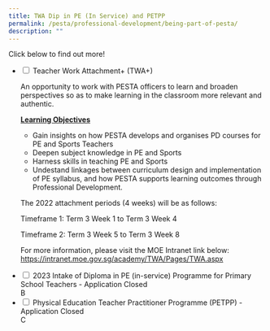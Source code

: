 ```yaml
---
title: TWA Dip in PE (In Service) and PETPP
permalink: /pesta/professional-development/being-part-of-pesta/
description: ""
---
```

Click below to find out more!

<ul class="jekyllcodex_accordion">
  <li>
    <input type="checkbox" id="accordion21">
    <label for="accordion21">Teacher Work Attachment+ (TWA+)</label>
    <div>
      <p>An opportunity to work with PESTA officers to learn and broaden perspectives so as to make learning in the classroom more relevant and authentic.</p>
<p><strong><u>Learning Objectives</u></strong></p>
<ul>
<li>Gain insights on how PESTA develops and organises PD courses for PE and Sports Teachers</li>
<li>Deepen subject knowledge in PE and Sports</li>
<li>Harness skills in teaching PE and Sports</li>
<li>Undestand linkages between curriculum design and implementation of PE syllabus, and how PESTA supports learning outcomes through Professional Development.</li>
</ul>
<p>The 2022 attachment periods (4 weeks) will be as follows:</p>
<p>Timeframe 1: Term 3 Week 1 to Term 3 Week 4</p>
<p>Timeframe 2: Term 3 Week 5 to Term 3 Week 8</p>
<p>For more information, please visit the MOE Intranet link below: <br><a href="http://intranet.moe.gov.sg/academy/TWA/Pages/TWA.aspx">https://intranet.moe.gov.sg/academy/TWA/Pages/TWA.aspx</a></p>
    </div>
	</li>  
  <li>
    <input type="checkbox" id="accordion22">
    <label for="accordion22">2023 Intake of Diploma in PE (in-service) Programme for Primary School Teachers - Application Closed</label>
    <div>
    B
    </div>
  </li>
  <li>
    <input type="checkbox" id="accordion23">
    <label for="accordion23">Physical Education Teacher Practitioner Programme (PETPP) - Application Closed</label>
    <div>
      C
    </div>
  </li>
</ul>

